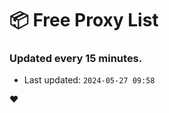 # :package: Free Proxy List
### Updated every 15 minutes.

- Last updated: `2024-05-27 09:58`

:heart:
